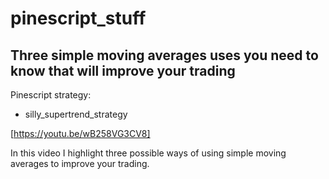 # pinescript_stuff

Three simple moving averages uses you need to know that will improve your trading
-------------
Pinescript strategy:
  - silly_supertrend_strategy

[https://youtu.be/wB258VG3CV8]

In this video I highlight three possible ways of using simple moving averages to improve your trading.


